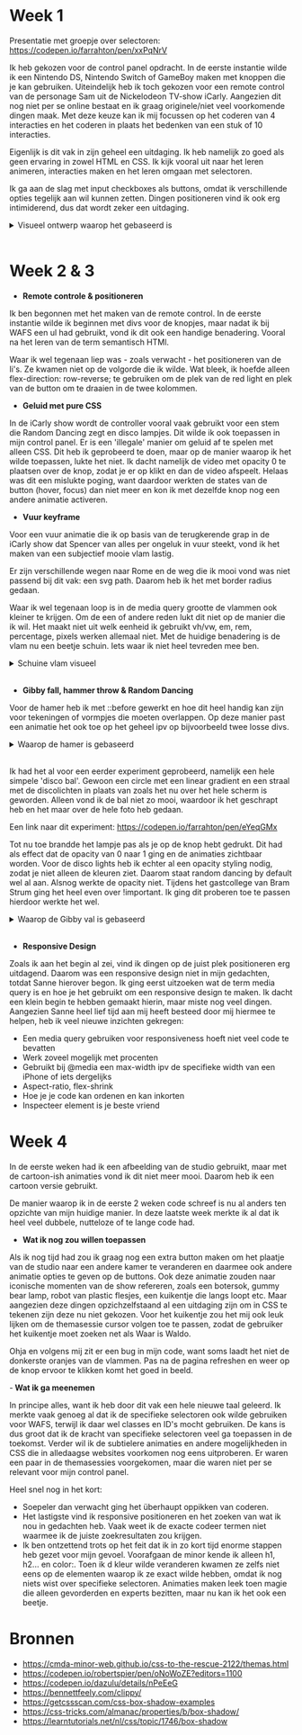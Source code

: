 # Week 1 

Presentatie met groepje over selectoren: 
https://codepen.io/farrahton/pen/xxPqNrV 


Ik heb gekozen voor de control panel opdracht. In de eerste instantie wilde ik een Nintendo DS, Nintendo Switch of GameBoy maken met knoppen die je kan gebruiken. Uiteindelijk heb ik toch gekozen voor een remote control van de personage Sam uit de Nickelodeon TV-show iCarly. Aangezien dit nog niet per se online bestaat en ik graag originele/niet veel voorkomende dingen maak. Met deze keuze kan ik mij focussen op het coderen van 4 interacties en het coderen in plaats het bedenken van een stuk of 10 interacties. 

Eigenlijk is dit vak in zijn geheel een uitdaging. Ik heb namelijk zo goed als geen ervaring in zowel HTML en CSS. Ik kijk vooral uit naar het leren animeren, interacties maken en het leren omgaan met selectoren.

Ik ga aan de slag met input checkboxes als buttons, omdat ik verschillende opties tegelijk aan wil kunnen zetten. Dingen positioneren vind ik ook erg intimiderend, dus dat wordt zeker een uitdaging.

<details>
<summary>Visueel ontwerp waarop het gebaseerd is</summary>
<img src="procesImages/ontwerp1.jpeg" alt="ontwerp sam's remote control" /> 
<img src="procesImages/ontwerp2.jpg" alt="ontwerp sam's remote control"/> 

Het wordt een mix van deze twee verschillende foto's.

Logo van iCarly met huisstijl kleuren. Op basis hiervan heb ik na een themasessie hier custom properties van gemaakt: 
<img src="procesImages/icarlylogo.jpeg" alt="iCarly logo"/> 

</details>


<br>

# Week 2 & 3

- <strong> Remote controle & positioneren </strong>

Ik ben begonnen met het maken van de remote control. In de eerste instantie wilde ik beginnen met divs voor de knopjes, maar nadat ik bij WAFS een ul had gebruikt, vond ik dit ook een handige benadering. Vooral na het leren van de term semantisch HTMl.

Waar ik wel tegenaan liep was - zoals verwacht - het positioneren van de li's. Ze kwamen niet op de volgorde die ik wilde. Wat bleek, ik hoefde alleen flex-direction: row-reverse; te gebruiken om de plek van de red light en plek van de button om te draaien in de twee kolommen. 

- <strong> Geluid met pure CSS </strong>

In de iCarly show wordt de controller vooral vaak gebruikt voor een stem die Random Dancing zegt en disco lampjes. Dit wilde ik ook toepassen in mijn control panel. Er is een 'illegale' manier om geluid af te spelen met alleen CSS. Dit heb ik geprobeerd te doen, maar op de manier waarop ik het wilde toepassen, lukte het niet. Ik dacht namelijk de video met opacity 0 te plaatsen over de knop, zodat je er op klikt en dan de video afspeelt. Helaas was dit een mislukte poging, want daardoor werkten de states van de button (hover, focus) dan niet meer en kon ik met dezelfde knop nog een andere animatie activeren. 

- <strong> Vuur keyframe </strong>

Voor een vuur animatie die ik op basis van de terugkerende grap in de iCarly show dat Spencer van alles per ongeluk in vuur steekt, vond ik het maken van een subjectief mooie vlam lastig.

Er zijn verschillende wegen naar Rome en de weg die ik mooi vond was niet passend bij dit vak: een svg path. Daarom heb ik het met border radius gedaan.

Waar ik wel tegenaan loop is in de media query grootte de vlammen ook kleiner te krijgen. Om de een of andere reden lukt dit niet op de manier die ik wil. Het maakt niet uit welk eenheid ik gebruikt vh/vw, em, rem, percentage, pixels werken allemaal niet. Met de huidige benadering is de vlam nu een beetje schuin. Iets waar ik niet heel tevreden mee ben.

<details>
<summary>Schuine vlam visueel</summary>
<img src="procesImages/schuinVlam.png" alt="schuine vlam"/> 

Ook goed om te weten is dat dit gebaseerd is op een herhaalde grap in de show dat Spencer vaak dingen perongeluk in vuur steekt. 
https://icarly.fandom.com/wiki/Spencer_Shay 

</details>
<br>

- <strong> Gibby fall, hammer throw & Random Dancing </strong>

Voor de hamer heb ik met ::before gewerkt en hoe dit heel handig kan zijn voor tekeningen of vormpjes die moeten overlappen. Op deze manier past een animatie het ook toe op het geheel ipv op bijvoorbeeld twee losse divs.

<details>
<summary>Waarop de hamer is gebaseerd</summary>
<img src="procesImages/Hammer_on_the_wall.webp" alt="hamer op de muur"/>  
https://icarly.fandom.com/wiki/Fan_of_Hammers 
</details>
<br>

Ik had het al voor een eerder experiment geprobeerd, namelijk een hele simpele 'disco bal'. Gewoon een circle met een linear gradient en een straal met de discolichten in plaats van zoals het nu over het hele scherm is geworden. Alleen vond ik de bal niet zo mooi, waardoor ik het geschrapt heb en het maar over de hele foto heb gedaan. 

Een link naar dit experiment: https://codepen.io/farrahton/pen/eYeqGMx 

Tot nu toe brandde het lampje pas als je op de knop hebt gedrukt. Dit had als effect dat de opacity van 0 naar 1 ging en de animaties zichtbaar worden. Voor de disco lights heb ik echter al een opacity styling nodig, zodat je niet alleen de kleuren ziet. Daarom staat random dancing by default wel al aan. Alsnog werkte de opacity niet. Tijdens het gastcollege van Bram Strum ging het heel even over !important. Ik ging dit proberen toe te passen hierdoor werkte het wel.

<details>
<summary> Waarop de Gibby val is gebaseerd </summary>
<img src="procesImages/gibbyfallsfromceiling.jpg" alt="Gibby valt"/> Een meme over de show waarin Gibby van het plafond valt. 
https://knowyourmeme.com/memes/gibby-falls-from-ceiling 
</details>
<br>

- <strong> Responsive Design </strong>

Zoals ik aan het begin al zei, vind ik dingen op de juist plek positioneren erg uitdagend. Daarom was een responsive design niet in mijn gedachten, totdat Sanne hierover begon. Ik ging eerst uitzoeken wat de term media query is en hoe je het gebruikt om een responsive design te maken. Ik dacht een klein begin te hebben gemaakt hierin, maar miste nog veel dingen. Aangezien Sanne heel lief tijd aan mij heeft besteed door mij hiermee te helpen, heb ik veel nieuwe inzichten gekregen:

  - Een media query gebruiken voor responsiveness hoeft niet veel code te bevatten
  - Werk zoveel mogelijk met procenten
  - Gebruikt bij @media een max-width ipv de specifieke width van een iPhone of iets dergelijks
  - Aspect-ratio, flex-shrink
  - Hoe je je code kan ordenen en kan inkorten
  - Inspecteer element is je beste vriend 

# Week 4 

In de eerste weken had ik een afbeelding van de studio gebruikt, maar met de cartoon-ish animaties vond ik dit niet meer mooi. Daarom heb ik een cartoon versie gebruikt.

De manier waarop ik in de eerste 2 weken code schreef is nu al anders ten opzichte van mijn huidige manier. In deze laatste week merkte ik al dat ik heel veel dubbele, nutteloze of te lange code had.

- <strong> Wat ik nog zou willen toepassen</strong>

Als ik nog tijd had zou ik graag nog een extra button maken om het plaatje van de studio naar een andere kamer te veranderen en daarmee ook andere animatie opties te geven op de buttons. Ook deze animatie zouden naar iconische momenten van de show refereren, zoals een botersok, gummy bear lamp, robot van plastic flesjes, een kuikentje die langs loopt etc. Maar aangezien deze dingen opzichzelfstaand al een uitdaging zijn om in CSS te tekenen zijn deze nu niet gekozen. Voor het kuikentje zou het mij ook leuk lijken om de themasessie cursor volgen toe te passen, zodat de gebruiker het kuikentje moet zoeken net als Waar is Waldo.

Ohja en volgens mij zit er een bug in mijn code, want soms laadt het niet de donkerste oranjes van de vlammen. Pas na de pagina refreshen en weer op de knop ervoor te klikken komt het goed in beeld. 

-<strong> Wat ik ga meenemen</strong>

In principe alles, want ik heb door dit vak een hele nieuwe taal geleerd. Ik merkte vaak genoeg al dat ik de specifieke selectoren ook wilde gebruiken voor WAFS, terwijl ik daar wel classes en ID's mocht gebruiken. De kans is dus groot dat ik de kracht van specifieke selectoren veel ga toepassen in de toekomst. Verder wil ik de subtielere animaties en andere mogelijkheden in CSS die in alledaagse websites voorkomen nog eens uitproberen. Er waren een paar in de themasessies voorgekomen, maar die waren niet per se relevant voor mijn control panel.

Heel snel nog in het kort:
- Soepeler dan verwacht ging het überhaupt oppikken van coderen.
- Het lastigste vind ik responsive positioneren en het zoeken van wat ik nou in gedachten heb. Vaak weet ik de exacte codeer termen niet waarmee ik de juiste zoekresultaten zou krijgen.
- Ik ben ontzettend trots op het feit dat ik in zo kort tijd enorme stappen heb gezet voor mijn gevoel. Voorafgaan de minor kende ik alleen h1, h2... en color:. Toen ik d kleur wilde veranderen kwamen ze zelfs niet eens op de elementen waarop ik ze exact wilde hebben, omdat ik nog niets wist over specifieke selectoren. Animaties maken leek toen magie die alleen gevorderden en experts bezitten, maar nu kan ik het ook een beetje.

# Bronnen

- https://cmda-minor-web.github.io/css-to-the-rescue-2122/themas.html
- https://codepen.io/robertspier/pen/oNoWoZE?editors=1100
- https://codepen.io/dazulu/details/nPeEeG 
- https://bennettfeely.com/clippy/ 
- https://getcssscan.com/css-box-shadow-examples
- https://css-tricks.com/almanac/properties/b/box-shadow/
- https://learntutorials.net/nl/css/topic/1746/box-shadow 


